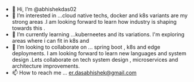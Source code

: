 - 👋 Hi, I’m @abhishekdas02
- 👀 I’m interested in ...cloud native techs, docker and k8s variants are my strong areas .I am looking forward to learn how industry is shaping towards this .
- 🌱 I’m currently learning ...kuberneetes and its variations. I'm exploring areas where i can fit in k8s and 
- 💞️ I’m looking to collaborate on ... spring boot , k8s and edge deployments. I am looking forward to learn new languages and system design .Lets collaborate on tech system design , microservices and architecture improvements.
- 📫 How to reach me ... er.dasabhishek@gmail.com

<!---
abhishekdas02/abhishekdas02 is a ✨ special ✨ repository because its `README.md` (this file) appears on your GitHub profile.
You can click the Preview link to take a look at your changes.
--->
